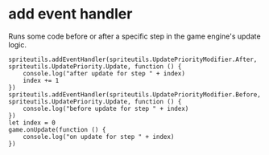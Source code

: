 # add event handler

Runs some code before or after a specific step in the game engine's update logic.

```blocks
spriteutils.addEventHandler(spriteutils.UpdatePriorityModifier.After, spriteutils.UpdatePriority.Update, function () {
    console.log("after update for step " + index)
    index += 1
})
spriteutils.addEventHandler(spriteutils.UpdatePriorityModifier.Before, spriteutils.UpdatePriority.Update, function () {
    console.log("before update for step " + index)
})
let index = 0
game.onUpdate(function () {
    console.log("on update for step " + index)
})
```